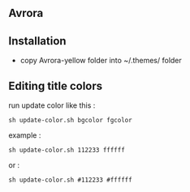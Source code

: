 ## Avrora

## Installation
- copy Avrora-yellow folder into ~/.themes/ folder

## Editing title colors
run update color like this :
```
sh update-color.sh bgcolor fgcolor
```
example :
```
sh update-color.sh 112233 ffffff
```
or :
```
sh update-color.sh #112233 #ffffff
```

